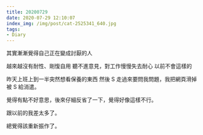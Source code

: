 ```yaml
---
title: 20200729
date: 2020-07-29 12:10:07
index_img: /img/post/cat-2525341_640.jpg
tags:
- Diary
---
```


其實漸漸覺得自己正在變成討厭的人
<!-- more -->
越來越沒有耐性、剛愎自用
聽不進意見，對工作慢慢失去耐心
以前不會這樣的

昨天上班上到一半突然想看保養的東西
然後 S 走過來要問我問題，我把網頁滑掉被 S 給消遣。

覺得有點不好意思，後來仔細反省了一下，覺得好像這樣不行。

跟以前的我差太多了。

總覺得該重新振作了。
